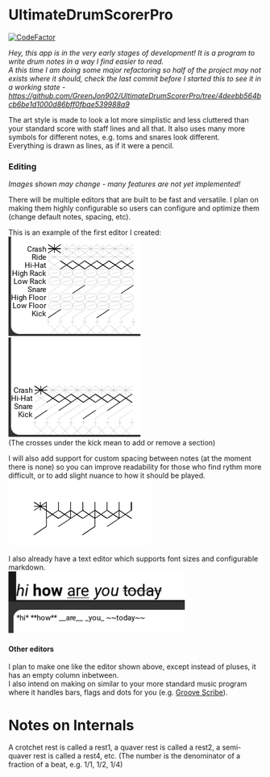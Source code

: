 # UltimateDrumScorerPro
[![CodeFactor](https://www.codefactor.io/repository/github/greenjon902/ultimatedrumscorerpro/badge)](https://www.codefactor.io/repository/github/greenjon902/ultimatedrumscorerpro)

_Hey, this app is in the very early stages of development! It is a program to write drum notes in a way I find easier to read._  
_A this time I am doing some major refactoring so half of the project may not exists where it should, check the last commit before I started this to see it in a working state - https://github.com/GreenJon902/UltimateDrumScorerPro/tree/4deebb564bcb6be1d1000d86bff0fbae539988a9_

The art style is made to look a lot more simplistic and less cluttered than your standard score with staff lines and all that. It also uses many more symbols for different notes, e.g. toms and snares look different.  
Everything is drawn as lines, as if it were a pencil.

### Editing
_Images shown may change - many features are not yet implemented!_

There will be multiple editors that are built to be fast and versatile. I plan on making them highly configurable so users can configure and optimize them (change default notes, spacing, etc).  

This is an example of the first editor I created:  
![A simple high hat beat, but the editor has every note](images/hhEditorAll.png) ![A simple high hat beat and the editor only contains notes in the beat](images/hhEditorBasic.png)  
(The crosses under the kick mean to add or remove a section)

I will also add support for custom spacing between notes (at the moment there is none) so you can improve readability for those who find rythm more difficult, or to add slight nuance to how it should be played.  
![A simple high hat beat that's not in the editor.](images/hh.png)


I also already have a text editor which supports font sizes and configurable markdown.  
![An example of the text editor](images/text.png)

#### Other editors
I plan to make one like the editor shown above, except instead of pluses, it has an empty column inbetween.  
I also intend on making on similar to your more standard music program where it handles bars, flags and dots for you (e.g. [Groove Scribe](https://www.mikeslessons.com/groove/)).


# Notes on Internals
A crotchet rest is called a rest1, a quaver rest is called a rest2, a semi-quaver rest is called a rest4, etc. (The number is the denominator of a fraction of a beat, e.g. 1/1, 1/2, 1/4)
